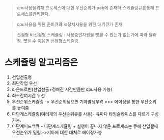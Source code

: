 > cpu사용을위해 프로세스에 대한 우선순위가 pcb에 존재하 스케쥴링큐를통해 프로세스를관리한다.


>cpu사용을 위한 준비큐와 io장치사용을 위한 대기큐가 존재

>선점형 비선점형 스케쥴링 : 사용중인자원을 뺏을 수 있는가 없는가에 따라 달라짐. 뻇을 수 이씅면 선점형스케쥴링.

# 스케쥴링 알고리즘은
1. 선입선출형
2. 최단작업 우선
3. 라운드로빈(선입선출+정해진 시간만큼만 cpu사용 가능)
4. 최소잔여시간 우선
5. 우선순위스케쥴링 -> 우선순위낮으면 기아발생우려 >>> 에이징을 통한 우선순위를 높여줌
6. 다단계스케쥴링(여러개의 우선순위큐를 사용)- 큐마다 타임슬라이스를 다르게 구성가능.
7. 다단계피드백큐 - 다단계스케쥴링 + 실행이 끝나지 않은 프로세스는 큐에 산입될때 우선순위가 밀림.->기아에 대한 대처로 에이징가능

